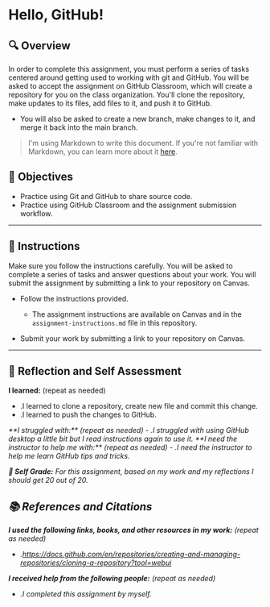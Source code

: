 # Hello, GitHub!

## 🔍 Overview
In order to complete this assignment, you must perform a series of tasks centered around getting used to working with git and GitHub.
You will be asked to accept the assignment on GitHub Classroom, which will create a repository for you on the class organization. You'll clone the repository, make updates to its files, add files to it, and push it to GitHub.
* You will also be asked to create a new branch, make changes to it, and merge it back into the main branch.

> I'm using Markdown to write this document. If you're not familiar with Markdown, you can learn more about it [here](https://guides.github.com/features/mastering-markdown/).

## 🎯 Objectives
- Practice using Git and GitHub to share source code.
- Practice using GitHub Classroom and the assignment submission workflow.

---------------
## 📝 Instructions
Make sure you follow the instructions carefully. You will be asked to complete a series of tasks and answer questions about your work. You will submit the assignment by submitting a link to your repository on Canvas.

- Follow the instructions provided.
  - The assignment instructions are available on Canvas and in the `assignment-instructions.md` file in this repository.

- Submit your work by submitting a link to your repository on Canvas.

---------------
## 💭 Reflection and Self Assessment

**I learned:** (repeat as needed)
- .I learned to clone a repository, create new file and commit this change.
- .I learned to push the changes to GitHub.
<I also learned these things Bidharti and it was very informative. And I believe that you did very well and I did not see any mistakes>
**I struggled with:** (repeat as needed)
- .I struggled with using GitHub desktop a little bit but I read instructions again to use it.
<I also had the same struggles but I also managed to figure it out eventually>
**I need the instructor to help me with:** (repeat as needed)
- .I need the instructor to help me learn GitHub tips and tricks. 

**💯 Self Grade:** For this assignment, based on my work and my reflections I should get 20 out of 20.


## 📚 References and Citations
**I used the following links, books, and other resources in my work:** (repeat as needed)
- .https://docs.github.com/en/repositories/creating-and-managing-repositories/cloning-a-repository?tool=webui
  
**I received help from the following people:** (repeat as needed)
- .I completed this assignment by myself.
